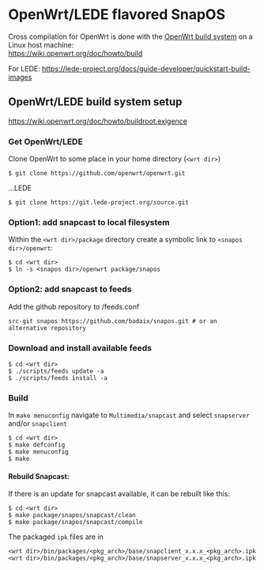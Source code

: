 # OpenWrt/LEDE flavored SnapOS
Cross compilation for OpenWrt is done with the [OpenWrt build system](https://wiki.openwrt.org/about/toolchain) on a Linux host machine:  
https://wiki.openwrt.org/doc/howto/build

For LEDE: 
https://lede-project.org/docs/guide-developer/quickstart-build-images

## OpenWrt/LEDE build system setup
https://wiki.openwrt.org/doc/howto/buildroot.exigence

### Get OpenWrt/LEDE
Clone OpenWrt to some place in your home directory (`<wrt dir>`)

    $ git clone https://github.com/openwrt/openwrt.git

...LEDE 

    $ git clone https://git.lede-project.org/source.git




### Option1: add snapcast to local filesystem
Within the `<wrt dir>/package` directory create a symbolic link to `<snapos dir>/openwrt`: 

	$ cd <wrt dir>
	$ ln -s <snapos dir>/openwrt package/snapos
	
### Option2: add snapcast to feeds
Add the github repository to <wrt dir>/feeds.conf

	src-git snapos https://github.com/badaix/snapos.git	# or an alternative repository

### Download and install available feeds 

	$ cd <wrt dir>
	$ ./scripts/feeds update -a
	$ ./scripts/feeds install -a


### Build  
In `make menuconfig` navigate to `Multimedia/snapcast` and select `snapserver` and/or `snapclient`

```
$ cd <wrt dir>
$ make defconfig
$ make menuconfig
$ make
```

#### Rebuild Snapcast:
If there is an update for snapcast available, it can be rebuilt like this:
```
$ cd <wrt dir>
$ make package/snapos/snapcast/clean
$ make package/snapos/snapcast/compile
```

The packaged `ipk` files are in  
```
<wrt dir>/bin/packages/<pkg_arch>/base/snapclient_x.x.x_<pkg_arch>.ipk
<wrt dir>/bin/packages/<pkg_arch>/base/snapserver_x.x.x_<pkg_arch>.ipk
```

